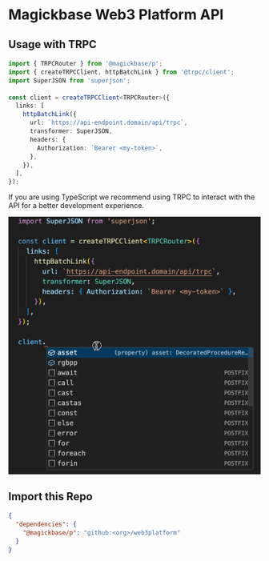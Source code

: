 # Magickbase Web3 Platform API

## Usage with TRPC

```ts
import { TRPCRouter } from '@magickbase/p';
import { createTRPCClient, httpBatchLink } from '@trpc/client';
import SuperJSON from 'superjson';

const client = createTRPCClient<TRPCRouter>({
  links: [
    httpBatchLink({
      url: `https://api-endpoint.domain/api/trpc`,
      transformer: SuperJSON,
      headers: {
        Authorization: `Bearer <my-token>`,
      },
    }),
  ],
});
```

If you are using TypeScript we recommend using TRPC to interact with the API for a better development experience.

![](./assets/p-client.gif)

## Import this Repo

```json
{
  "dependencies": {
    "@magickbase/p": "github:<org>/web3platform"
  }
}
```
